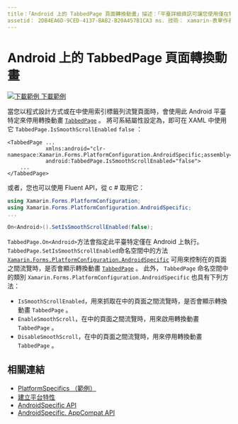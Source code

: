 ```yaml
---
title：「Android 上的 TabbedPage 頁面轉換動畫」描述：「平臺詳細資訊可讓您使用僅在特定平臺上提供的功能，而不需執行自訂轉譯器或效果。 本文說明如何使用 Android 平臺特定的，在流覽 TabbedPage 中的頁面時停用轉換動畫。」
assetid： 2DB4EA6D-9CED-4137-BAB2-B20A457B1CA3 ms. 技術： xamarin-表單作者： davidbritch ms. author： dabritch ms. date： 07/10/2018 no-loc： [ Xamarin.Forms ， Xamarin.Essentials ]
---
```


# <a name="tabbedpage-page-transition-animations-on-android"></a>Android 上的 TabbedPage 頁面轉換動畫

[![下載範例 ](~/media/shared/download.png) 下載範例](https://docs.microsoft.com/samples/xamarin/xamarin-forms-samples/userinterface-platformspecifics)

當您以程式設計方式或在中使用索引標籤列流覽頁面時，會使用此 Android 平臺特定來停用轉換動畫 [`TabbedPage`](xref:Xamarin.Forms.TabbedPage) 。 將可系結屬性設定為，即可在 XAML 中使用它 `TabbedPage.IsSmoothScrollEnabled` `false` ：

```xaml
<TabbedPage ...
            xmlns:android="clr-namespace:Xamarin.Forms.PlatformConfiguration.AndroidSpecific;assembly=Xamarin.Forms.Core"
            android:TabbedPage.IsSmoothScrollEnabled="false">
    ...
</TabbedPage>
```

或者，您也可以使用 Fluent API，從 c # 取用它：

```csharp
using Xamarin.Forms.PlatformConfiguration;
using Xamarin.Forms.PlatformConfiguration.AndroidSpecific;
...

On<Android>().SetIsSmoothScrollEnabled(false);
```

`TabbedPage.On<Android>`方法會指定此平臺特定僅在 Android 上執行。 `TabbedPage.SetIsSmoothScrollEnabled`命名空間中的方法 [`Xamarin.Forms.PlatformConfiguration.AndroidSpecific`](xref:Xamarin.Forms.PlatformConfiguration.AndroidSpecific) 可用來控制在的頁面之間流覽時，是否會顯示轉換動畫 [`TabbedPage`](xref:Xamarin.Forms.TabbedPage) 。 此外， `TabbedPage` 命名空間中的類別 `Xamarin.Forms.PlatformConfiguration.AndroidSpecific` 也具有下列方法：

- `IsSmoothScrollEnabled`，用來抓取在中的頁面之間流覽時，是否會顯示轉換動畫 `TabbedPage` 。
- `EnableSmoothScroll`，在中的頁面之間流覽時，用來啟用轉換動畫 `TabbedPage` 。
- `DisableSmoothScroll`，在中的頁面之間流覽時，用來停用轉換動畫 `TabbedPage` 。

## <a name="related-links"></a>相關連結

- [PlatformSpecifics （範例）](https://docs.microsoft.com/samples/xamarin/xamarin-forms-samples/userinterface-platformspecifics)
- [建立平台特性](~/xamarin-forms/platform/platform-specifics/index.md#creating-platform-specifics)
- [AndroidSpecific API](xref:Xamarin.Forms.PlatformConfiguration.AndroidSpecific)
- [AndroidSpecific. AppCompat API](xref:Xamarin.Forms.PlatformConfiguration.AndroidSpecific.AppCompat)
